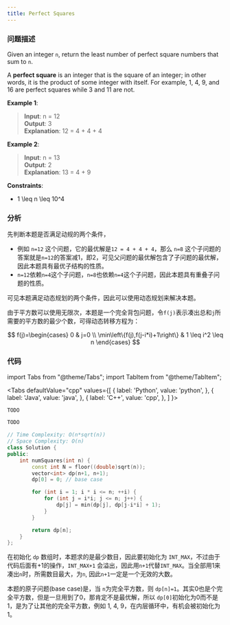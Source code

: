 ```yaml
---
title: Perfect Squares
---
```


### 问题描述

Given an integer `n`, return the least number of perfect square numbers that sum to `n`.

A **perfect square** is an integer that is the square of an integer; in other words, it is the product of some integer with itself. For example, 1, 4, 9, and 16 are perfect squares while 3 and 11 are not.

**Example 1**:

> **Input**: n = 12  
> **Output**: 3  
> **Explanation**: 12 = 4 + 4 + 4

**Example 2**:

> **Input**: n = 13  
> **Output**: 2  
> **Explanation**: 13 = 4 + 9

**Constraints**:

* 1 \leq n \leq 10^4

### 分析

先判断本题是否满足动规的两个条件，

* 例如 `n=12` 这个问题，它的最优解是`12 = 4 + 4 + 4`，那么 `n=8` 这个子问题的答案就是`n=12`的答案减1，即2，可见父问题的最优解包含了子问题的最优解，因此本题具有最优子结构的性质。
* `n=12`依赖`n=4`这个子问题，`n=8`也依赖`n=4`这个子问题，因此本题具有重叠子问题的性质。

可见本题满足动态规划的两个条件，因此可以使用动态规划来解决本题。

由于平方数可以使用无限次，本题是一个完全背包问题，令`f(j)`表示凑出总和`j`所需要的平方数的最少个数，可得动态转移方程为：

$$
f(j)=\begin{cases}
0 & j=0 \\
\min\left\{f(j),f(j-i*i)+1\right\} & 1 \leq i^2 \leq n
\end{cases}
$$

### 代码

import Tabs from "@theme/Tabs";
import TabItem from "@theme/TabItem";

<Tabs
defaultValue="cpp"
values={[
{ label: 'Python', value: 'python', },
{ label: 'Java', value: 'java', },
{ label: 'C++', value: 'cpp', },
]
}>
<TabItem value="python">

```python
TODO
```

</TabItem>
<TabItem value="java">

```java
TODO
```

</TabItem>
<TabItem value="cpp">

```cpp
// Time Complexity: O(n*sqrt(n))
// Space Complexity: O(n)
class Solution {
public:
    int numSquares(int n) {
        const int N = floor((double)sqrt(n));
        vector<int> dp(n+1, n+1);
        dp[0] = 0; // base case

        for (int i = 1; i * i <= n; ++i) {
            for (int j = i*i; j <= n; j++) {
                dp[j] = min(dp[j], dp[j-i*i] + 1);
            }
        }

        return dp[n];
    }
};
```

</TabItem>
</Tabs>

在初始化 `dp` 数组时，本题求的是最少数目，因此要初始化为 `INT_MAX`，不过由于代码后面有+1的操作，`INT_MAX+1` 会溢出，因此用`n+1`代替`INT_MAX`。当全部用1来凑出`n`时，所需数目最大，为`n`, 因此`n+1`一定是一个无效的大数。

本题的原子问题(base case)是，当 `n`为完全平方数，则 `dp[n]=1`。其实0也是个完全平方数，但是一旦用到了0，那肯定不是最优解，所以 `dp[0]`初始化为0而不是1，是为了让其他的完全平方数，例如 1, 4, 9，在内层循环中，有机会被初始化为1。
